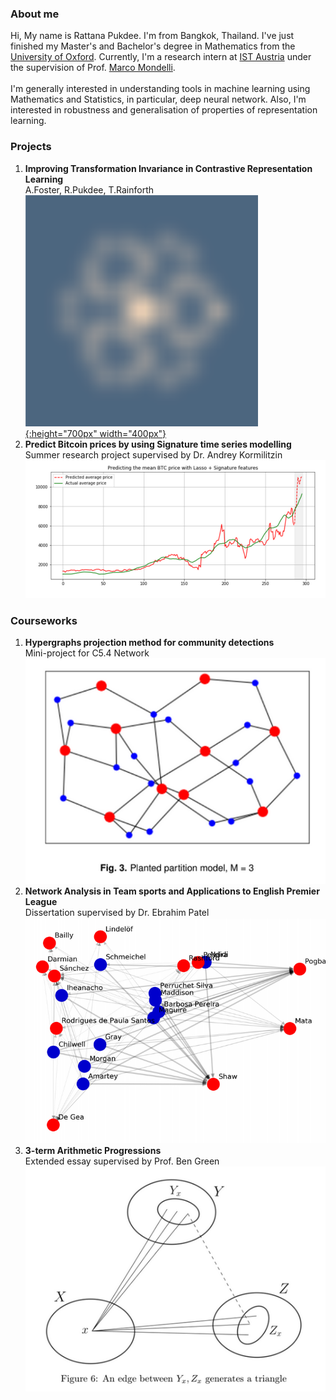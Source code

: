 ### About me
Hi, My name is Rattana Pukdee. I'm from Bangkok, Thailand. I've just finished my Master's and Bachelor's degree in Mathematics from the [University of Oxford](https://www.maths.ox.ac.uk/). Currently, I'm a research intern at [IST Austria](https://ist.ac.at/en/home/) under the supervision of Prof. [Marco Mondelli](https://ist.ac.at/en/research/mondelli-group/). <br>
<br>
I'm generally interested in understanding tools in machine learning using Mathematics and Statistics, in particular, deep neural network. Also, I'm interested in robustness and generalisation of properties of representation learning. 

### Projects
1. **Improving Transformation Invariance in Contrastive Representation Learning**<br>
A.Foster, R.Pukdee, T.Rainforth <br>
[![Arxiv](spirograph.png 'link to ArXiv'){:height="700px" width="400px"}](https://arxiv.org/abs/2010.09515)
2. **Predict Bitcoin prices by using Signature time series modelling** <br>
Summer research project supervised by Dr. Andrey Kormilitzin <br>
[![Medium](bitcoin.png 'link to Medium')](https://towardsdatascience.com/predict-bitcoin-prices-by-using-signature-time-series-modelling-cf3100a882cc)

### Courseworks
1. **Hypergraphs projection method for community detections** <br>
Mini-project for C5.4 Network <br>
[![Hypergraph](hypergraph.png 'link to pdf')](https://drive.google.com/file/d/14jZxz5apsUdgUVnUUhe-jhq7F5sN7si7/view?usp=sharing)
2. **Network Analysis in Team sports and Applications to English Premier League** <br>
Dissertation supervised by Dr. Ebrahim Patel <br>
[![Dissertation](dissertation.png 'link to pdf')](https://drive.google.com/file/d/1LbiR_B0IlAIRU025P9r9BFtVkzQ31Qoj/view?usp=sharing)
3. **3-term Arithmetic Progressions**<br>
Extended essay supervised by Prof. Ben Green <br>
[![Essay](3term_arithmetic.png 'link to pdf')](https://drive.google.com/file/d/19O119to6cChwI_R7LQNqqyAlIDQfOxP7/view?usp=sharing)



